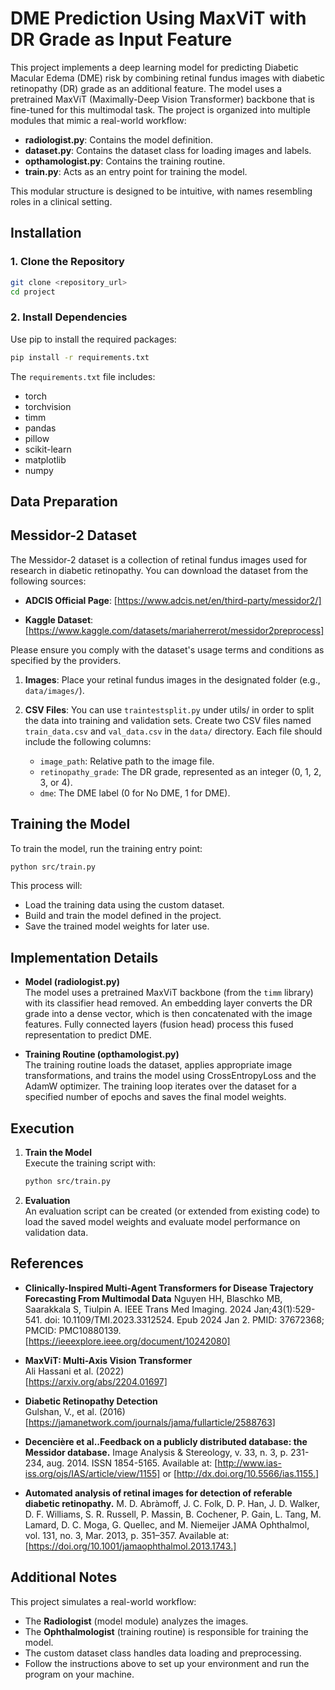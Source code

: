 # DME Prediction Using MaxViT with DR Grade as Input Feature

This project implements a deep learning model for predicting Diabetic Macular Edema (DME) risk by combining retinal fundus images with diabetic retinopathy (DR) grade as an additional feature. The model uses a pretrained MaxViT (Maximally-Deep Vision Transformer) backbone that is fine-tuned for this multimodal task. The project is organized into multiple modules that mimic a real-world workflow:

- **radiologist.py**: Contains the model definition.
- **dataset.py**: Contains the dataset class for loading images and labels.
- **opthamologist.py**: Contains the training routine.
- **train.py**: Acts as an entry point for training the model.

This modular structure is designed to be intuitive, with names resembling roles in a clinical setting.

## Installation

### 1. Clone the Repository

```bash
git clone <repository_url>
cd project
```

### 2. Install Dependencies

Use pip to install the required packages:

```bash
pip install -r requirements.txt
```

The `requirements.txt` file includes:
- torch
- torchvision
- timm
- pandas
- pillow
- scikit-learn
- matplotlib
- numpy

## Data Preparation

## Messidor-2 Dataset

The Messidor-2 dataset is a collection of retinal fundus images used for research in diabetic retinopathy. You can download the dataset from the following sources:

- **ADCIS Official Page**: [https://www.adcis.net/en/third-party/messidor2/]

- **Kaggle Dataset**: [https://www.kaggle.com/datasets/mariaherrerot/messidor2preprocess]

Please ensure you comply with the dataset's usage terms and conditions as specified by the providers.

1. **Images**: Place your retinal fundus images in the designated folder (e.g., `data/images/`).

2. **CSV Files**: You can use `traintestsplit.py` under utils/ in order to split the data into training and validation sets. Create two CSV files named `train_data.csv` and `val_data.csv` in the `data/` directory. Each file should include the following columns:
   - `image_path`: Relative path to the image file.
   - `retinopathy_grade`: The DR grade, represented as an integer (0, 1, 2, 3, or 4).
   - `dme`: The DME label (0 for No DME, 1 for DME).

## Training the Model

To train the model, run the training entry point:

```bash
python src/train.py
```

This process will:
- Load the training data using the custom dataset.
- Build and train the model defined in the project.
- Save the trained model weights for later use.

## Implementation Details

- **Model (radiologist.py)**  
  The model uses a pretrained MaxViT backbone (from the `timm` library) with its classifier head removed. An embedding layer converts the DR grade into a dense vector, which is then concatenated with the image features. Fully connected layers (fusion head) process this fused representation to predict DME.

- **Training Routine (opthamologist.py)**  
  The training routine loads the dataset, applies appropriate image transformations, and trains the model using CrossEntropyLoss and the AdamW optimizer. The training loop iterates over the dataset for a specified number of epochs and saves the final model weights.

## Execution

1. **Train the Model**  
   Execute the training script with:

   ```bash
   python src/train.py
   ```

2. **Evaluation**  
   An evaluation script can be created (or extended from existing code) to load the saved model weights and evaluate model performance on validation data.

## References

- **Clinically-Inspired Multi-Agent Transformers for Disease Trajectory Forecasting From Multimodal Data**
    Nguyen HH, Blaschko MB, Saarakkala S, Tiulpin A.  IEEE Trans Med Imaging. 2024 Jan;43(1):529-541. doi: 10.1109/TMI.2023.3312524. Epub 2024 Jan 2. PMID: 37672368; PMCID: PMC10880139.
    [https://ieeexplore.ieee.org/document/10242080]

- **MaxViT: Multi-Axis Vision Transformer**  
    Ali Hassani et al. (2022)  
    [https://arxiv.org/abs/2204.01697]

- **Diabetic Retinopathy Detection**  
    Gulshan, V., et al. (2016)  
    [https://jamanetwork.com/journals/jama/fullarticle/2588763]

- **Decencière et al..Feedback on a publicly distributed database: the Messidor database.**
    Image Analysis & Stereology, v. 33, n. 3, p. 231-234, aug. 2014. ISSN 1854-5165.
    Available at: [http://www.ias-iss.org/ojs/IAS/article/view/1155] or
    [http://dx.doi.org/10.5566/ias.1155.]

- **Automated analysis of retinal images for detection of referable diabetic retinopathy.**
    M. D. Abràmoff, J. C. Folk, D. P. Han, J. D. Walker, D. F. Williams, S. R. Russell, P. Massin, B. Cochener, P. Gain, L. Tang, M. Lamard, D. C. Moga, G. Quellec, and M. Niemeijer
    JAMA Ophthalmol, vol. 131, no. 3, Mar. 2013, p. 351–357.
    Available at: [https://doi.org/10.1001/jamaophthalmol.2013.1743.]

## Additional Notes

This project simulates a real-world workflow:
- The **Radiologist** (model module) analyzes the images.
- The **Ophthalmologist** (training routine) is responsible for training the model.
- The custom dataset class handles data loading and preprocessing.
- Follow the instructions above to set up your environment and run the program on your machine.
